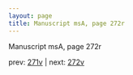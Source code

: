 ```yaml
---
layout: page
title: Manuscript msA, page 272r
---
```


Manuscript msA, page 272r

prev:  [271v](../271v) | next:  [272v](../272v)